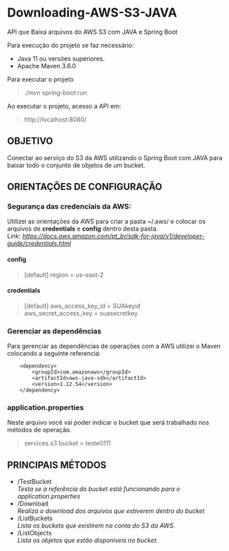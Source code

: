 # Downloading-AWS-S3-JAVA
API que Baixa arquivos do AWS S3 com JAVA e Spring Boot

Para execução do projeto se faz necessário:

* Java 11 ou versões superiores.
* Apache Maven 3.6.0

Para executar o projeto
> ./mvn spring-boot:run

Ao executar o projeto, acesso a API em:
> http://localhost:8080/

## OBJETIVO
Conectar ao serviço do S3 da AWS utilizando o Spring Boot com JAVA para baixar  todo o conjunto de objetos de um bucket.

## ORIENTAÇÕES DE CONFIGURAÇÃO

### Segurança das credenciais da AWS:

Utilizei as orientações da AWS para criar a pasta ~/.aws/ e colocar os arquivos de **credentials** e  **config** dentro desta pasta. <br />
Link: _https://docs.aws.amazon.com/pt_br/sdk-for-java/v1/developer-guide/credentials.html_

#### config

> [default]
> region = us-east-2

#### credentials

> [default]
> aws_access_key_id = SUAkeyid <br/>
> aws_secret_access_key =  suasecretkey

### Gerenciar as dependências
Para gerenciar as dependências de operações com a AWS utilizei o Maven colocando a seguinte referencia:

		<dependency>
			<groupId>com.amazonaws</groupId>
			<artifactId>aws-java-sdk</artifactId>
			<version>1.12.54</version>
		</dependency>

### application.properties
Neste arquivo você vai poder indicar o bucket que será trabalhado nos métodos de operação.

> services.s3.bucket = teste0111

## PRINCIPAIS MÉTODOS

- /TestBucket <br />
_Testa se a referência do bucket está funcionando para o application.properties_
- /Download <br />
_Realiza o download dos arquivos que estiverem dentro do bucket_
- /ListBuckets <br />
_Lista os buckets que existirem na conta do S3 da AWS._
- /ListObjects <br />
_Lista os objetos que estão disponíveis no bucket._
